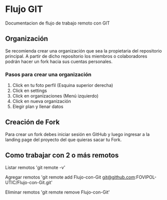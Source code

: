 # Flujo GIT

Documentacion de flujo de trabajo remoto con GIT

## Organización

Se recomienda crear una organización que sea la propietaria del repositorio principal. A partir
de dicho repositorio los miembros o colaboradores podrán hacer un fork hacia sus cuentas personales.

### Pasos para crear una organización 

1.  Click en tu foto perfil (Esquina superior derecha)
2.  Click en settings
3.  Click en organizaciones (Menú izquierdo)
4.  Click en nueva organización
5.  Elegir plan y llenar datos

## Creación de Fork

Para crear un fork debes iniciar sesión en GitHub y luego ingresar a la landing page del 
proyecto del que quieras sacar tu Fork.

## Como trabajar con 2 o más remotos

Listar remotos
'git remote -v'

Agregar remotos
'git remote add Flujo-con-Git git@github.com:FOVIPOL-UTIC/Flujo-con-Git.git'

Eliminar remotos
'git remote remove Flujo-con-Git'